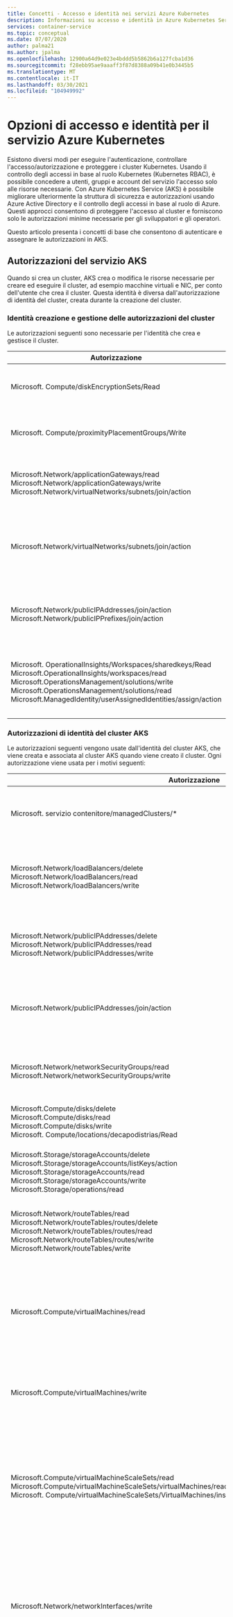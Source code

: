 ```yaml
---
title: Concetti - Accesso e identità nei servizi Azure Kubernetes
description: Informazioni su accesso e identità in Azure Kubernetes Service (AKS), tra cui l'integrazione Azure Active Directory, il controllo degli accessi in base al ruolo Kubernetes (Kubernetes RBAC) e i ruoli e le associazioni.
services: container-service
ms.topic: conceptual
ms.date: 07/07/2020
author: palma21
ms.author: jpalma
ms.openlocfilehash: 12900a64d9e023e4bddd5b5862b6a127fcba1d36
ms.sourcegitcommit: f28ebb95ae9aaaff3f87d8388a09b41e0b3445b5
ms.translationtype: MT
ms.contentlocale: it-IT
ms.lasthandoff: 03/30/2021
ms.locfileid: "104949992"
---
```

# <a name="access-and-identity-options-for-azure-kubernetes-service-aks"></a>Opzioni di accesso e identità per il servizio Azure Kubernetes

Esistono diversi modi per eseguire l'autenticazione, controllare l'accesso/autorizzazione e proteggere i cluster Kubernetes. Usando il controllo degli accessi in base al ruolo Kubernetes (Kubernetes RBAC), è possibile concedere a utenti, gruppi e account del servizio l'accesso solo alle risorse necessarie. Con Azure Kubernetes Service (AKS) è possibile migliorare ulteriormente la struttura di sicurezza e autorizzazioni usando Azure Active Directory e il controllo degli accessi in base al ruolo di Azure. Questi approcci consentono di proteggere l'accesso al cluster e forniscono solo le autorizzazioni minime necessarie per gli sviluppatori e gli operatori.

Questo articolo presenta i concetti di base che consentono di autenticare e assegnare le autorizzazioni in AKS.

## <a name="aks-service-permissions"></a>Autorizzazioni del servizio AKS

Quando si crea un cluster, AKS crea o modifica le risorse necessarie per creare ed eseguire il cluster, ad esempio macchine virtuali e NIC, per conto dell'utente che crea il cluster. Questa identità è diversa dall'autorizzazione di identità del cluster, creata durante la creazione del cluster.

### <a name="identity-creating-and-operating-the-cluster-permissions"></a>Identità creazione e gestione delle autorizzazioni del cluster

Le autorizzazioni seguenti sono necessarie per l'identità che crea e gestisce il cluster.

| Autorizzazione | Motivo |
|---|---|
| Microsoft. Compute/diskEncryptionSets/Read | Obbligatorio per leggere l'ID del set di crittografia del disco. |
| Microsoft. Compute/proximityPlacementGroups/Write | Obbligatorio per l'aggiornamento dei gruppi di posizionamento di prossimità. |
| Microsoft.Network/applicationGateways/read <br/> Microsoft.Network/applicationGateways/write <br/> Microsoft.Network/virtualNetworks/subnets/join/action | Necessario per configurare i gateway applicazione e aggiungere la subnet. |
| Microsoft.Network/virtualNetworks/subnets/join/action | Necessario per configurare il gruppo di sicurezza di rete per la subnet quando si usa un VNET personalizzato.|
| Microsoft.Network/publicIPAddresses/join/action <br/> Microsoft.Network/publicIPPrefixes/join/action | Necessario per configurare gli indirizzi IP pubblici in uscita nella Load Balancer Standard. |
| Microsoft. OperationalInsights/Workspaces/sharedkeys/Read <br/> Microsoft.OperationalInsights/workspaces/read <br/> Microsoft.OperationsManagement/solutions/write <br/> Microsoft.OperationsManagement/solutions/read <br/> Microsoft.ManagedIdentity/userAssignedIdentities/assign/action | Necessaria per creare e aggiornare le aree di lavoro Log Analytics e il monitoraggio di Azure per i contenitori. |

### <a name="aks-cluster-identity-permissions"></a>Autorizzazioni di identità del cluster AKS

Le autorizzazioni seguenti vengono usate dall'identità del cluster AKS, che viene creata e associata al cluster AKS quando viene creato il cluster. Ogni autorizzazione viene usata per i motivi seguenti:

| Autorizzazione | Motivo |
|---|---|
| Microsoft. servizio contenitore/managedClusters/*  <br/> | Obbligatorio per la creazione di utenti e il funzionamento del cluster
| Microsoft.Network/loadBalancers/delete <br/> Microsoft.Network/loadBalancers/read <br/> Microsoft.Network/loadBalancers/write | Necessario per configurare il servizio di bilanciamento del carico per un servizio LoadBalancer. |
| Microsoft.Network/publicIPAddresses/delete <br/> Microsoft.Network/publicIPAddresses/read <br/> Microsoft.Network/publicIPAddresses/write | Necessario per trovare e configurare indirizzi IP pubblici per un servizio LoadBalancer. |
| Microsoft.Network/publicIPAddresses/join/action | Obbligatorio per la configurazione di indirizzi IP pubblici per un servizio LoadBalancer. |
| Microsoft.Network/networkSecurityGroups/read <br/> Microsoft.Network/networkSecurityGroups/write | Obbligatorio per creare o eliminare regole di sicurezza per un servizio LoadBalancer. |
| Microsoft.Compute/disks/delete <br/> Microsoft.Compute/disks/read <br/> Microsoft.Compute/disks/write <br/> Microsoft. Compute/locations/decapodistrias/Read | Obbligatorio per configurare AzureDisks. |
| Microsoft.Storage/storageAccounts/delete <br/> Microsoft.Storage/storageAccounts/listKeys/action <br/> Microsoft.Storage/storageAccounts/read <br/> Microsoft.Storage/storageAccounts/write <br/> Microsoft.Storage/operations/read | Obbligatorio per configurare gli account di archiviazione per AzureFile o AzureDisk. |
| Microsoft.Network/routeTables/read <br/> Microsoft.Network/routeTables/routes/delete <br/> Microsoft.Network/routeTables/routes/read <br/> Microsoft.Network/routeTables/routes/write <br/> Microsoft.Network/routeTables/write | Obbligatorio per configurare le route e le tabelle di route per i nodi. |
| Microsoft.Compute/virtualMachines/read | Obbligatorio per trovare informazioni per le macchine virtuali in una VMAS, ad esempio zone, dominio di errore, dimensioni e dischi dati. |
| Microsoft.Compute/virtualMachines/write | Obbligatorio per alleghire AzureDisks a una macchina virtuale in un VMAS. |
| Microsoft.Compute/virtualMachineScaleSets/read <br/> Microsoft.Compute/virtualMachineScaleSets/virtualMachines/read <br/> Microsoft. Compute/virtualMachineScaleSets/VirtualMachines/instanceView/Read | Obbligatorio per trovare informazioni per le macchine virtuali in un set di scalabilità di macchine virtuali, ad esempio zone, dominio di errore, dimensioni e dischi dati. |
| Microsoft.Network/networkInterfaces/write | Obbligatorio per aggiungere una macchina virtuale in una VMAS a un pool di indirizzi back-end del servizio di bilanciamento del carico. |
| Microsoft.Compute/virtualMachineScaleSets/write | Richiesto per aggiungere un set di scalabilità di macchine virtuali a un pool di indirizzi back-end del servizio di bilanciamento del carico e a nodi di scalabilità orizzontale in un set di scalabilità |
| Microsoft. Compute/virtualMachineScaleSets/VirtualMachines/Write | Obbligatorio per alleghire AzureDisks e aggiungere una macchina virtuale da un set di scalabilità di macchine virtuali al servizio di bilanciamento del carico. |
| Microsoft.Network/networkInterfaces/read | Obbligatorio per la ricerca di indirizzi IP interni e pool di indirizzi back-end di bilanciamento del carico per le macchine virtuali in una VMAS. |
| Microsoft.Compute/virtualMachineScaleSets/virtualMachines/networkInterfaces/read | Obbligatorio per la ricerca di indirizzi IP interni e pool di indirizzi back-end di bilanciamento del carico per una macchina virtuale in un set di scalabilità di macchine virtuali. |
| Microsoft. Compute/virtualMachineScaleSets/virtualMachines/networkInterfaces/ipconfigurations/publicipaddresses/Read | Necessaria per trovare gli indirizzi IP pubblici per una macchina virtuale in un set di scalabilità di macchine virtuali. |
| Microsoft.Network/virtualNetworks/read <br/> Microsoft.Network/virtualNetworks/subnets/read | Necessaria per verificare se esiste una subnet per il servizio di bilanciamento del carico interno in un altro gruppo di risorse. |
| Microsoft.Compute/snapshots/delete <br/> Microsoft.Compute/snapshots/read <br/> Microsoft.Compute/snapshots/write | Obbligatorio per configurare gli snapshot per AzureDisk. |
| Microsoft.Compute/locations/vmSizes/read <br/> Microsoft.Compute/locations/operations/read | Necessaria per trovare le dimensioni delle macchine virtuali per trovare i limiti del volume AzureDisk. |

### <a name="additional-cluster-identity-permissions"></a>Autorizzazioni di identità del cluster aggiuntive

Le autorizzazioni aggiuntive seguenti sono necessarie per l'identità del cluster quando si crea un cluster con attributi specifici. Queste autorizzazioni non vengono assegnate automaticamente, quindi è necessario aggiungere queste autorizzazioni all'identità del cluster dopo la relativa creazione.

| Autorizzazione | Motivo |
|---|---|
| Microsoft.Network/networkSecurityGroups/write <br/> Microsoft.Network/networkSecurityGroups/read | Obbligatorio se si usa un gruppo di sicurezza di rete in un altro gruppo di risorse. Obbligatorio per configurare le regole di sicurezza per un servizio LoadBalancer. |
| Microsoft.Network/virtualNetworks/subnets/read <br/> Microsoft.Network/virtualNetworks/subnets/join/action | Obbligatorio se si usa una subnet in un altro gruppo di risorse, ad esempio un VNET personalizzato. |
| Microsoft.Network/routeTables/routes/read <br/> Microsoft.Network/routeTables/routes/write | Obbligatorio se si usa una subnet associata a una tabella di route in un altro gruppo di risorse, ad esempio un VNET personalizzato con una tabella di route personalizzata. Necessaria per verificare se esiste già una subnet per la subnet nell'altro gruppo di risorse. |
| Microsoft.Network/virtualNetworks/subnets/read | Obbligatorio se si usa un servizio di bilanciamento del carico interno in un altro gruppo di risorse. Necessaria per verificare se una subnet esiste già per il servizio di bilanciamento del carico interno nel gruppo di risorse. |
| Microsoft. Network/privatednszones/* | Obbligatorio se si usa una zona DNS privata in un altro gruppo di risorse, ad esempio un privateDNSZone personalizzato. |

## <a name="kubernetes-role-based-access-control-kubernetes-rbac"></a>Controllo degli accessi in base al ruolo Kubernetes (Kubernetes RBAC)

Per fornire filtri granulari delle azioni che gli utenti possono eseguire, Kubernetes usa il controllo degli accessi in base al ruolo Kubernetes (Kubernetes RBAC). Questo meccanismo di controllo consente di assegnare agli utenti o ai gruppi di utenti l'autorizzazione per eseguire operazioni come la creazione o la modifica di risorse oppure la visualizzazione di log generati dall'esecuzione dei carichi di lavoro dell'applicazione. È possibile definire l'ambito di queste autorizzazioni in un singolo spazio dei nomi o concederle nell'intero cluster del servizio Azure Kubernetes. Con il controllo degli accessi in base al ruolo, si creano i *ruoli* per definire le autorizzazioni e quindi si assegnano tali ruoli agli utenti con le *associazioni dei ruoli*.

Per ulteriori informazioni, vedere [utilizzo dell'autorizzazione RBAC Kubernetes][kubernetes-rbac].

### <a name="roles-and-clusterroles"></a>Role e ClusterRole

Prima di assegnare le autorizzazioni agli utenti con il controllo degli accessi in base al ruolo di Kubernetes, si definiscono tali autorizzazioni come *Role*. I ruoli di Kubernetes *concedono* le autorizzazioni. Non esiste alcun concetto di autorizzazione *Deny* .

I ruoli vengono usati per concedere le autorizzazioni all'interno di uno spazio dei nomi. Se è necessario concedere le autorizzazioni nell'intero cluster o alle risorse cluster all'esterno di un determinato spazio dei nomi, è invece possibile usare i *ClusterRole*.

Un ClusterRole concede le autorizzazioni alle risorse nello stesso modo, ma può essere applicato alle risorse di tutto il cluster, non a uno specifico spazio dei nomi.

### <a name="rolebindings-and-clusterrolebindings"></a>RoleBinding e ClusterRoleBinding

Dopo aver definito i ruoli per concedere le autorizzazioni alle risorse, si assegnano tali autorizzazioni di controllo degli accessi in base al ruolo di Kubernetes con un *RoleBinding*. Se il cluster AKS si [integra con Azure Active Directory (Azure ad)](#azure-active-directory-integration), le associazioni rappresentano il modo in cui gli utenti Azure ad ricevono le autorizzazioni per eseguire azioni all'interno del cluster, vedere come [controllare l'accesso alle risorse del cluster usando il controllo degli accessi in base al ruolo di Kubernetes e le identità di Azure Active Directory](azure-ad-rbac.md).

Le associazioni dei ruoli vengono usate per assegnare i ruoli per un determinato spazio dei nomi. Questo approccio consente di separare logicamente un singolo cluster del servizio Azure Kubernetes e gli utenti potranno accedere solo alle risorse dell'applicazione nello spazio dei nomi assegnato. Se è necessario associare i ruoli nell'intero cluster o alle risorse cluster all'esterno di un determinato spazio dei nomi, è invece possibile usare i *ClusterRoleBinding*.

Un ClusterRoleBinding associa i ruoli agli utenti nello stesso modo, ma può essere applicato alle risorse di tutto il cluster, non a uno specifico spazio dei nomi. Questo approccio consente di concedere agli amministratori o ai tecnici del supporto l'accesso a tutte le risorse nel cluster del servizio Azure Kubernetes.


> [!NOTE]
> Qualsiasi azione del cluster eseguita da Microsoft/AKS viene effettuata con il consenso dell'utente con un ruolo predefinito di Kubernetes `aks-service` e un'associazione di ruolo incorporata `aks-service-rolebinding` . Questo ruolo consente ad AKS di risolvere e diagnosticare i problemi del cluster, ma non di modificare le autorizzazioni né di creare ruoli o associazioni di ruolo o altre azioni con privilegi elevati. L'accesso ai ruoli viene abilitato solo in ticket di supporto attivi con accesso just-in-time (JIT). Altre informazioni sui [criteri di supporto di AKS](support-policies.md).


### <a name="kubernetes-service-accounts"></a>Account del servizio Kubernetes

Uno dei tipi di utenti primari in Kubernetes è un *account del servizio*. Un account del servizio esiste ed è gestito nell'API Kubernetes. Le credenziali per gli account del servizio vengono archiviate come segreti di Kubernetes e possono quindi essere usate da pod autorizzati a comunicare con il server dell'API. La maggior parte delle richieste dell'API fornisce un token di autenticazione per un account del servizio o un account utente normale.

Gli account utente normali consentono un accesso più tradizionale per gli amministratori o gli sviluppatori umani, non solo per i servizi e i processi. Kubernetes stesso non fornisce una soluzione di gestione delle identità in cui vengono archiviati gli account utente e le password normali. ma è possibile integrare in Kubernetes soluzioni di gestione delle identità esterne. Per i cluster del servizio Azure Kubernetes, la soluzione integrata di gestione delle identità è Azure Active Directory.

Per altre informazioni sulle opzioni di gestione delle identità in Kubernetes, vedere [Kubernetes authentication][kubernetes-authentication] (Autenticazione di Kubernetes).

## <a name="azure-active-directory-integration"></a>Integrazione di Azure Active Directory

È possibile migliorare la sicurezza dei cluster del servizio Azure Kubernetes con l'integrazione di Azure Active Directory (AD). Azure Active Directory (Azure AD), nato da decenni di esperienza nella gestione delle identità aziendali, è un servizio directory e di gestione delle identità basato sul cloud multi-tenant, che combina i principali servizi directory, la gestione dell'accesso alle applicazioni e la protezione delle identità. Con Azure AD, è possibile integrare le identità locali nei cluster del servizio Azure Kubernetes per offrire un'unica origine per la sicurezza e la gestione degli account.

![Integrazione di Azure Active Directory con i cluster del servizio Azure Kubernetes](media/concepts-identity/aad-integration.png)

Con i cluster del servizio Azure Kubernetes integrati in AD Azure, è possibile concedere agli utenti o ai gruppi l'accesso alle risorse di Kubernetes all'interno di uno spazio dei nomi o nel cluster. Per ottenere un contesto di configurazione `kubectl`, un utente può eseguire il comando [az servizio Azure Kubernetes get-credentials][az-aks-get-credentials]. Quando un utente interagisce con il cluster AKS con `kubectl` , viene richiesto di eseguire l'accesso con le credenziali Azure ad. Questo approccio fornisce un'unica origine per la gestione degli account utente e le credenziali della password. L'utente può accedere solo risorse definite dall'amministratore del cluster.

L'autenticazione di Azure AD è disponibile per i cluster di servizio Azure Kubernetes con OpenID Connect. OpenID Connect è un livello di gestione delle identità basato sul protocollo OAuth 2.0. Per ulteriori informazioni su OpenID Connect, vedere la [documentazione relativa a Open ID Connect][openid-connect]. Dall'interno del cluster Kubernetes, [l'autenticazione del token webhook][webhook-token-docs] viene usata per verificare i token di autenticazione. L'autenticazione del token del webhook viene configurata e gestita come parte del cluster servizio Azure Kubernetes.

### <a name="webhook-and-api-server"></a>Webhook e Server API

![Flusso di autenticazione del webhook e del server API](media/concepts-identity/auth-flow.png)

Come illustrato nell'immagine precedente, il server API chiama il server del webhook AKS ed esegue i passaggi seguenti:

1. L'applicazione client Azure AD viene usata da kubectl per l'accesso degli utenti con il [flusso di concessione dell'autorizzazione del dispositivo OAuth 2,0](../active-directory/develop/v2-oauth2-device-code.md).
2. Azure AD fornisce un access_token, id_token e un refresh_token.
3. L'utente effettua una richiesta a kubectl con un access_token di kubeconfig.
4. Kubectl invia il access_token al server API.
5. Il server API viene configurato con il server webhook di autenticazione per eseguire la convalida.
6. Il server del webhook di autenticazione conferma che la firma del token Web JSON è valida controllando la chiave di firma pubblica Azure AD.
7. L'applicazione server utilizza le credenziali fornite dall'utente per eseguire query sulle appartenenze ai gruppi dell'utente che ha eseguito l'accesso da MS API Graph.
8. Viene inviata una risposta al server API con le informazioni sull'utente, ad esempio l'attestazione del nome dell'entità utente (UPN) del token di accesso e l'appartenenza al gruppo dell'utente in base all'ID oggetto.
9. L'API esegue una decisione di autorizzazione basata sul ruolo/ruolo di Kubernetes.
10. Una volta autorizzato, il server API restituisce una risposta a kubectl.
11. Kubectl fornisce commenti e suggerimenti all'utente.
 
**Informazioni su come integrare AKS con AAD [qui](managed-aad.md).**

## <a name="azure-role-based-access-control-azure-rbac"></a>Controllo degli accessi in base al ruolo di Azure

Il controllo degli accessi in base al ruolo di Azure è un sistema di autorizzazione basato su [Azure Resource Manager](../azure-resource-manager/management/overview.md) che garantisce una gestione con granularità fine degli accessi delle risorse di Azure.

 Il controllo degli accessi in base al ruolo di Azure è progettato per funzionare con le risorse all'interno della sottoscrizione di Azure, mentre Kubernetes RBAC è progettato per funzionare con risorse Kubernetes nel cluster AKS 

Con il controllo degli accessi in base al ruolo di Azure si crea una *definizione del ruolo* che determina le autorizzazioni da applicare. A un utente o a un gruppo viene quindi assegnata questa definizione di ruolo tramite un' *assegnazione di ruolo* per un determinato *ambito*, che può essere una singola risorsa, un gruppo di risorse o nella sottoscrizione.

Per altre informazioni, vedere informazioni [sul controllo degli accessi in base al ruolo di Azure (RBAC di Azure).][azure-rbac]

Per il funzionamento completo di un cluster AKS sono necessari due livelli di accesso: 
1. [Accedere alla risorsa AKS nella sottoscrizione di Azure](#azure-rbac-to-authorize-access-to-the-aks-resource). Questo processo consente di controllare le operazioni di ridimensionamento o di aggiornamento del cluster usando le API AKS, oltre a eseguire il pull dei kubeconfig.
2. Accesso all'API Kubernetes. Questo accesso è controllato dal controllo degli accessi in base al ruolo (tradizionalmente) [Kubernetes](#kubernetes-role-based-access-control-kubernetes-rbac) o dall' [integrazione di Azure RBAC con AKS per l'autorizzazione Kubernetes](#azure-rbac-for-kubernetes-authorization-preview)

### <a name="azure-rbac-to-authorize-access-to-the-aks-resource"></a>Controllo RBAC di Azure per autorizzare l'accesso alla risorsa AKS

Con il controllo degli accessi in base al ruolo di Azure, è possibile fornire agli utenti (o identità) un accesso granulare alle risorse AKS in una o più sottoscrizioni. Ad esempio, è possibile avere il [ruolo di collaboratore del servizio Azure Kubernetes](../role-based-access-control/built-in-roles.md#azure-kubernetes-service-contributor-role) che consente di eseguire azioni come la scalabilità e l'aggiornamento del cluster. Un altro utente potrebbe avere il [ruolo di amministratore del cluster del servizio Azure Kubernetes](../role-based-access-control/built-in-roles.md#azure-kubernetes-service-cluster-admin-role) che concede solo l'autorizzazione per il pull dell'amministratore kubeconfig.

In alternativa, è possibile assegnare all'utente il ruolo di [collaboratore](../role-based-access-control/built-in-roles.md#contributor) generale, che include le autorizzazioni indicate sopra e tutte le azioni possibili sulla risorsa AKS, ad eccezione della gestione delle autorizzazioni.

Vedere altre informazioni su come usare il controllo degli accessi in base al ruolo di Azure per proteggere l'accesso al file kubeconfig che fornisce l'accesso all'API Kubernetes [qui](control-kubeconfig-access.md).

### <a name="azure-rbac-for-kubernetes-authorization-preview"></a>Controllo RBAC di Azure per l'autorizzazione Kubernetes (anteprima)

Con l'integrazione con controllo degli accessi in base al ruolo di Azure, AKS userà un server webhook di autorizzazione Kubernetes per consentire di gestire le autorizzazioni e le assegnazioni di risorse cluster K8s integrate Azure AD usando la definizione di ruolo e le assegnazioni di ruolo di Azure.

![Controllo degli accessi in base al ruolo di Azure per Kubernetes](media/concepts-identity/azure-rbac-k8s-authz-flow.png)

Come illustrato nel diagramma precedente, quando si usa l'integrazione del controllo degli accessi in base al ruolo di Azure, tutte le richieste all'API Kubernetes seguiranno lo stesso flusso di autenticazione illustrato nella sezione relativa all' [integrazione Azure Active Directory](#azure-active-directory-integration). 

In seguito, invece di basarsi esclusivamente su Kubernetes RBAC per l'autorizzazione, la richiesta verrà effettivamente autorizzata da Azure, purché l'identità che ha effettuato la richiesta sia presente in AAD. Se l'identità non esiste in AAD, ad esempio un account del servizio Kubernetes, il controllo degli accessi in base al ruolo di Azure non viene avviata e sarà il Kubernetes RBAC normale.

In questo scenario è possibile assegnare agli utenti uno dei quattro ruoli predefiniti oppure creare ruoli personalizzati come si farebbe con i ruoli Kubernetes, ma in questo caso usando i meccanismi e le API di Azure RBAC. 

Questa funzionalità consentirà, ad esempio, di concedere agli utenti solo le autorizzazioni per la risorsa AKS tra le sottoscrizioni, ma di configurare e assegnare loro il ruolo e le autorizzazioni che avranno all'interno di ognuno di questi cluster che controlla l'accesso all'API Kubernetes. Ad esempio, è possibile concedere il `Azure Kubernetes Service RBAC Viewer` ruolo nell'ambito della sottoscrizione e il destinatario sarà in grado di elencare e ottenere tutti gli oggetti Kubernetes da tutti i cluster, ma non di modificarli.

> [!IMPORTANT]
> Prima di usare questa funzionalità, è necessario abilitare il controllo degli accessi in base al ruolo di Azure per l'autorizzazione Kubernetes. Per informazioni dettagliate e istruzioni dettagliate, [vedere qui](manage-azure-rbac.md).

#### <a name="built-in-roles"></a>Ruoli predefiniti

AKS fornisce i quattro ruoli predefiniti seguenti. Sono simili ai [ruoli predefiniti di Kubernetes](https://kubernetes.io/docs/reference/access-authn-authz/rbac/#user-facing-roles) , ma con alcune differenze, ad esempio il supporto di CRD. Per l'elenco completo delle azioni consentite da ogni ruolo predefinito, vedere [qui](../role-based-access-control/built-in-roles.md).

| Ruolo                                | Descrizione  |
|-------------------------------------|--------------|
| Visualizzatore RBAC del servizio Kubernetes di Azure  | Consente l'accesso in sola lettura per visualizzare la maggior parte degli oggetti in uno spazio dei nomi. Non consente la visualizzazione di ruoli o associazioni di ruolo. Questo ruolo non consente la visualizzazione `Secrets` perché la lettura del contenuto dei segreti consente l'accesso alle `ServiceAccount` credenziali nello spazio dei nomi, che consente l'accesso all'API come qualsiasi `ServiceAccount` nello spazio dei nomi (un tipo di escalation dei privilegi)  |
| Writer RBAC del servizio Kubernetes di Azure | Consente l'accesso in lettura/scrittura alla maggior parte degli oggetti in uno spazio dei nomi. Questo ruolo non consente la visualizzazione o la modifica di ruoli o associazioni di ruolo. Tuttavia, questo ruolo consente l'accesso `Secrets` e l'esecuzione di pod come qualsiasi ServiceAccount nello spazio dei nomi, quindi può essere usato per ottenere i livelli di accesso all'API di qualsiasi ServiceAccount nello spazio dei nomi. |
| Amministratore RBAC del servizio Kubernetes di Azure  | Consente l'accesso dell'amministratore, che deve essere concesso all'interno di uno spazio dei nomi. Consente l'accesso in lettura/scrittura alla maggior parte delle risorse in uno spazio dei nomi (o ambito del cluster), inclusa la possibilità di creare ruoli e associazioni di ruolo all'interno dello spazio dei nomi. Questo ruolo non consente l'accesso in scrittura alla quota di risorse o allo spazio dei nomi stesso. |
| Amministrazione del cluster RBAC del servizio Kubernetes di Azure  | Consente l'accesso con privilegi avanzati per eseguire qualsiasi azione su qualsiasi risorsa. Fornisce il controllo completo su tutte le risorse nel cluster e in tutti gli spazi dei nomi. |


## <a name="summary"></a>Riepilogo

Questa tabella riepiloga i modi in cui gli utenti possono eseguire l'autenticazione a Kubernetes quando è abilitata l'integrazione Azure AD.  In tutti i casi, la sequenza di comandi dell'utente è:
1. Eseguire `az login` per l'autenticazione in Azure.
1. Eseguire `az aks get-credentials` per scaricare le credenziali del cluster in `.kube/config` .
1. Eseguire `kubectl` i comandi, il primo dei quali può attivare l'autenticazione basata su browser per l'autenticazione nel cluster, come descritto nella tabella seguente.

La concessione di ruolo a cui si fa riferimento nella seconda colonna è la concessione del ruolo **controllo degli accessi** in base al ruolo di Azure visualizzata nella scheda controllo di accesso nel portale di Azure. Il gruppo Amministrazione cluster Azure AD viene visualizzato nella scheda **configurazione** del portale (o con il nome del parametro `--aad-admin-group-object-ids` nell'interfaccia della riga di comando di Azure).

| Descrizione        | Concessione ruolo obbligatoria| Gruppo/i Azure AD amministrazione cluster | Utilizzo |
| -------------------|------------|----------------------------|-------------|
| Accesso amministratore legacy con certificato client| **Ruolo di amministratore di Azure Kubernetes**. Questo ruolo consente `az aks get-credentials` di usare con il `--admin` flag, che Scarica un [certificato di amministrazione del cluster legacy (non Azure ad)](control-kubeconfig-access.md) negli utenti `.kube/config` . Si tratta dell'unico scopo del ruolo di amministratore di Azure Kubernetes.|n/d|Se non si dispone dell'accesso a un gruppo di Azure AD valido con accesso al cluster.| 
| Azure AD con RoleBindings manuale (cluster)| **Ruolo utente di Azure Kubernetes**. Il ruolo "User" consente `az aks get-credentials` di usare senza il `--admin` flag. (Questo è l'unico scopo del "ruolo utente di Azure Kubernetes"). Il risultato, in un cluster abilitato per Azure AD, è il download di [una voce vuota](control-kubeconfig-access.md) in `.kube/config` , che attiva l'autenticazione basata su browser quando viene usata per la prima volta da `kubectl` .| L'utente non si trova in nessuno di questi gruppi. Poiché l'utente non è presente in alcun gruppo di amministratori del cluster, i relativi diritti verranno controllati interamente da qualsiasi RoleBindings o ClusterRoleBindings impostati dagli amministratori del cluster. Il RoleBindings (cluster) [designa Azure ad utenti o gruppi di Azure ad](azure-ad-rbac.md) come `subjects` . Se non sono state configurate associazioni di questo tipo, l'utente non sarà in grado di excute alcun `kubectl` comando.|Se si vuole un controllo di accesso con granularità fine e non si usa il controllo degli accessi in base al ruolo di Azure per l'autorizzazione Kubernetes. Si noti che l'utente che imposta i binding deve accedere da uno degli altri metodi elencati in questa tabella.|
| Azure AD dal membro del gruppo di amministratori| Vedere sopra.|L'utente è un membro di uno dei gruppi elencati di seguito. AKS genera automaticamente un ClusterRoleBinding che associa tutti i gruppi elencati al `cluster-admin` ruolo Kubernetes. In modo che gli utenti di questi gruppi possano eseguire tutti i `kubectl` comandi come `cluster-admin` .|Se si desidera concedere agli utenti i diritti di amministratore completi e _non_ si usa il controllo degli accessi in base al ruolo di Azure per l'autorizzazione Kubernetes.|
| Azure AD con l'autorizzazione RBAC di Azure per Kubernetes|Due ruoli: primo, **ruolo utente Azure Kubernetes** (come sopra). In secondo luogo, uno dei "servizi **RBAC** di Azure Kubernetes..." ruoli elencati sopra o un'alternativa personalizzata.|Il campo ruoli di amministratore nella scheda configurazione è irrilevante quando è abilitata l'autorizzazione RBAC di Azure per Kubernetes.|Si usa RBAC di Azure per l'autorizzazione Kubernetes. Questo approccio offre un controllo con granularità fine, senza la necessità di configurare RoleBindings o ClusterRoleBindings.|

## <a name="next-steps"></a>Passaggi successivi

- Per iniziare a usare Azure AD e il controllo degli accessi in base al ruolo di Kubernetes, vedere [Integrare Azure Active Directory con il servizio Azure Kubernetes][aks-aad].
- Per le procedure consigliate associate, vedere procedure consigliate [per l'autenticazione e l'autorizzazione in AKS][operator-best-practices-identity].
- Per iniziare a usare il controllo degli accessi in base al ruolo di Azure per l'autorizzazione Kubernetes, vedere [usare il controllo degli accessi](manage-azure-rbac.md)in base al ruolo di Azure
- Per iniziare a proteggere il file kubeconfig, vedere [limitare l'accesso al file di configurazione del cluster](control-kubeconfig-access.md)

Per altre informazioni sui concetti fondamentali di Kubernetes e del servizio Azure Kubernetes, vedere gli articoli seguenti:

- [Kubernetes/Cluster e carichi di lavoro del servizio Azure Kubernetes][aks-concepts-clusters-workloads]
- [Sicurezza di Kubernetes/servizio Azure Kubernetes][aks-concepts-security]
- [Kubernetes/Reti virtuali nel servizio Azure Kubernetes][aks-concepts-network]
- [Kubernetes/Archiviazione nel servizio Azure Kubernetes][aks-concepts-storage]
- [Kubernetes/Ridimensionamento nel servizio Azure Kubernetes][aks-concepts-scale]

<!-- LINKS - External -->
[kubernetes-authentication]: https://kubernetes.io/docs/reference/access-authn-authz/authentication
[webhook-token-docs]: https://kubernetes.io/docs/reference/access-authn-authz/authentication/#webhook-token-authentication
[kubernetes-rbac]: https://kubernetes.io/docs/reference/access-authn-authz/rbac/

<!-- LINKS - Internal -->
[openid-connect]: ../active-directory/develop/v2-protocols-oidc.md
[az-aks-get-credentials]: /cli/azure/aks#az-aks-get-credentials
[azure-rbac]: ../role-based-access-control/overview.md
[aks-aad]: managed-aad.md
[aks-concepts-clusters-workloads]: concepts-clusters-workloads.md
[aks-concepts-security]: concepts-security.md
[aks-concepts-scale]: concepts-scale.md
[aks-concepts-storage]: concepts-storage.md
[aks-concepts-network]: concepts-network.md
[operator-best-practices-identity]: operator-best-practices-identity.md
[upgrade-per-cluster]: ../azure-monitor/containers/container-insights-update-metrics.md#upgrade-per-cluster-using-azure-cli
